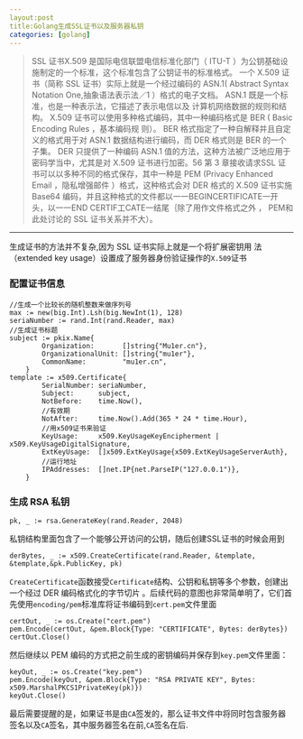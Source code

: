 ```yaml
---
layout:post
title:Golang生成SSL证书以及服务器私钥
categories: [golang]
---
```


> SSL 证书X.509 是国际电信联盟电信标准化部门（ ITU-T ）为公钥基础设施制定的一个标准，这个标准包含了公钥证书的标准格式。
一个 X.509 证书（简称 SSL 证书）实际上就是一个经过编码的 ASN.1( Abstract Syntax Notation One,抽象语法表示法／1 ）格式的电子文档。 ASN.1 既是一个标准，也是一种表示法，它描述了表示电信以及
计算机网络数据的规则和结构。
X.509 证书可以使用多种格式编码，其中一种编码格式是 BER ( Basic Encoding Rules ，基本编码规
则）。 BER 格式指定了一种自解释并且自定义的格式用于对 ASN.1 数据结构进行编码，而 DER 格式则是
BER 的一个子集。 DER 只提供了一种编码 ASN.1 值的方法，这种方法被广泛地应用于密码学当中，尤其是对 X.509 证书进行加密。56 第 3 章接收请求SSL 证书可以以多种不同的格式保存，其中一种是 PEM (Privacy Enhanced Email ，隐私增强邮件 ）格式，这种格式会对 DER 格式的 X.509 证书实施Base64 编码，并且这种格式的文件都以一一BEGINCERTIFICATE一开头，以一一END CERTIF工CATE一结尾｛除了用作文件格式之外 ， PEM和此处讨论的 SSL 证书关系并不大）。

----


生成证书的方法并不复杂,因为 SSL 证书实际上就是一个将扩展密钥用
法（extended key usage）设置成了服务器身份验证操作的`X.509`证书
### 配置证书信息
```
//生成一个比较长的随机整数来做序列号
max := new(big.Int).Lsh(big.NewInt(1), 128)
seriaNumber := rand.Int(rand.Reader, max)
//生成证书标题
subject := pkix.Name{
		Organization:       []string{"Mu1er.cn"},
		OrganizationalUnit: []string{"mu1er"},
		CommonName:         "mu1er.cn",
	}
template := x509.Certificate{
		SerialNumber: seriaNumber,
		Subject:      subject,
		NotBefore:    time.Now(),
        //有效期
		NotAfter:     time.Now().Add(365 * 24 * time.Hour),
        //用x509证书来验证
		KeyUsage:     x509.KeyUsageKeyEncipherment | x509.KeyUsageDigitalSignature,
		ExtKeyUsage:  []x509.ExtKeyUsage{x509.ExtKeyUsageServerAuth},
        //运行地址
		IPAddresses:  []net.IP{net.ParseIP("127.0.0.1")},
	}
```
### 生成 RSA 私钥
```
pk, _ := rsa.GenerateKey(rand.Reader, 2048)
```
私钥结构里面包含了一个能够公开访问的公钥，随后创建SSL证书的时候会用到
```
derBytes, _ := x509.CreateCertificate(rand.Reader, &template, &template,&pk.PublicKey, pk)
```
`CreateCertificate`函数接受`Certificate`结构、公钥和私钥等多个参数，创建出一个经过 DER 编码格式化的字节切片 。后续代码的意图也非常简单明了，它们首先使用`encoding/pem`标准库将证书编码到`cert.pem`文件里面
```
certOut, _ := os.Create("cert.pem")
pem.Encode(certOut, &pem.Block{Type: "CERTIFICATE", Bytes: derBytes})
certOut.Close()
```

然后继续以 PEM 编码的方式把之前生成的密钥编码并保存到`key.pem`文件里面：
```
keyOut, _ := os.Create("key.pem")
pem.Encode(keyOut, &pem.Block{Type: "RSA PRIVATE KEY", Bytes: x509.MarshalPKCS1PrivateKey(pk)})
keyOut.Close()
```
最后需要提醒的是，如果证书是由`CA`签发的，那么证书文件中将同时包含服务器签名以及`CA`签名，其中服务器签名在前,`CA`签名在后.




